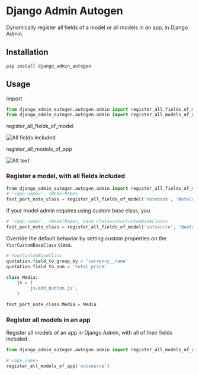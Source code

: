 # Django Admin Autogen

Dynamically register all fields of a model or all models in an app, in Django Admin.

## Installation

```shell
pip install django_admin_autogen
```

## Usage

Import

```python
from django_admin_autogen.autogen.admin import register_all_fields_of_model
from django_admin_autogen.autogen.admin import register_all_models_of_app
```

register_all_fields_of_model

![All fields included](image-1.png)

register_all_models_of_app

![Alt text](image.png)

### Register a model, with all fields included

```python
from django_admin_autogen.autogen.admin import register_all_fields_of_model
# '<app_name>', <ModelName>
fast_part_note_class = register_all_fields_of_model('notebook', 'NoteCategory')
```

If your model admin requires using custom base class, you 

```python
# '<app_name>', <ModelName>, base_class=<YourCustomBaseClass>
fast_part_note_class = register_all_fields_of_model('outsource', 'Quotation', base_class=YourCustomBaseClass)
```

Override the default behavior by setting custom properties on the `YourCustomBaseClass` class.

```python
# YourCustomBaseClass 
quotation.field_to_group_by = 'currency__name'
quotation.field_to_sum = 'total_price'

class Media:
    js = (
        'js/add_button.js',
    )

fast_part_note_class.Media = Media
```

### Register all models in an app

Register all models of an app in Django Admin, with all of their fields included

```python
from django_admin_autogen.autogen.admin import register_all_models_of_app

# <app_name>
register_all_models_of_app('outsource')
```





